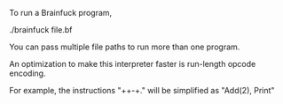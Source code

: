 To run a Brainfuck program,

./brainfuck file.bf

You can pass multiple file paths to run more than one program.

An optimization to make this interpreter faster is run-length opcode encoding.

For example, the instructions "++-+." will be simplified as "Add(2), Print"
